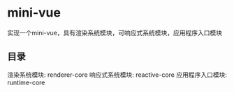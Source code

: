 # mini-vue
实现一个mini-vue，具有渲染系统模块，可响应式系统模块，应用程序入口模块
## 目录
渲染系统模块: renderer-core
响应式系统模块: reactive-core
应用程序入口模块: runtime-core
